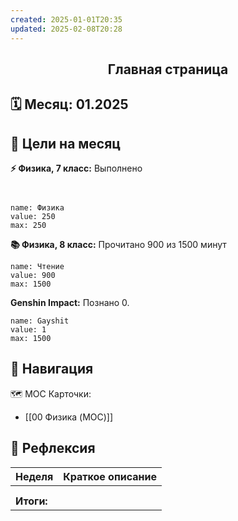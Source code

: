 ```yaml
---
created: 2025-01-01T20:35
updated: 2025-02-08T20:28
---
```

<div style="text-align: center;">  
<h2>Главная страница</h2>  
</div>  

## 🗓️ Месяц: **01.2025**


## 🎯 Цели на месяц

**⚡️ Физика, 7 класс:** Выполнено  
```progressbar

  
name: Физика  
value: 250  
max: 250  
```

**📚 Физика, 8 класс:** Прочитано 900 из 1500 минут  
```progressbar  
name: Чтение  
value: 900  
max: 1500  
```

**Genshin Impact:** Познано 0.  
```progressbar  
name: Gayshit  
value: 1  
max: 1500  
```


## 🧭 Навигация

🗺️ MOC Карточки:
- [[00 Физика (MOC)]]

## 💭 Рефлексия


| Неделя     | Краткое описание |
| ---------- | ---------------- |
|            |                  |
|            |                  |
| **Итоги:** |                  |



